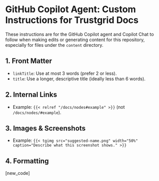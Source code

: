 # GitHub Copilot Agent: Custom Instructions for Trustgrid Docs
These instructions are for the GitHub Copilot agent and Copilot Chat to follow when making edits or generating content for this repository, especially for files under the `content` directory.
## 1. Front Matter
  - `linkTitle`: Use at most 3 words (prefer 2 or less).
  - `title`: Use a longer, descriptive title (ideally less than 6 words).

## 2. Internal Links
  - Example: `{{< relref "/docs/nodes#example" >}}` (not `/docs/nodes/#example`).

## 3. Images & Screenshots
  - Example: `{{< tgimg src="suggested-name.png" width="50%" caption="Describe what this screenshot shows." >}}`

## 4. Formatting


[new_code]
